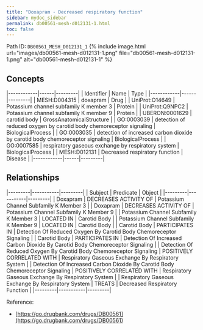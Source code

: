 ```yaml
---
title: "Doxapram - Decreased respiratory function"
sidebar: mydoc_sidebar
permalink: db00561-mesh-d012131-1.html
toc: false 
---
```



Path ID: `DB00561_MESH_D012131_1`
{% include image.html url="images/db00561-mesh-d012131-1.png" file="db00561-mesh-d012131-1.png" alt="db00561-mesh-d012131-1" %}

## Concepts

|------------|------|---------|
| Identifier | Name | Type    |
|------------|------|---------|
| MESH:D004315 | doxapram | Drug |
| UniProt:O14649 | Potassium channel subfamily K member 3 | Protein |
| UniProt:Q9NPC2 | Potassium channel subfamily K member 9 | Protein |
| UBERON:0001629 | carotid body | GrossAnatomicalStructure |
| GO:0003039 | detection of reduced oxygen by carotid body chemoreceptor signaling | BiologicalProcess |
| GO:0003035 | detection of increased carbon dioxide by carotid body chemoreceptor signaling | BiologicalProcess |
| GO:0007585 | respiratory gaseous exchange by respiratory system | BiologicalProcess |
| MESH:D012131 | Decreased respiratory function | Disease |
|------------|------|---------|

## Relationships

|---------|-----------|---------|
| Subject | Predicate | Object  |
|---------|-----------|---------|
| Doxapram | DECREASES ACTIVITY OF | Potassium Channel Subfamily K Member 3 |
| Doxapram | DECREASES ACTIVITY OF | Potassium Channel Subfamily K Member 9 |
| Potassium Channel Subfamily K Member 3 | LOCATED IN | Carotid Body |
| Potassium Channel Subfamily K Member 9 | LOCATED IN | Carotid Body |
| Carotid Body | PARTICIPATES IN | Detection Of Reduced Oxygen By Carotid Body Chemoreceptor Signaling |
| Carotid Body | PARTICIPATES IN | Detection Of Increased Carbon Dioxide By Carotid Body Chemoreceptor Signaling |
| Detection Of Reduced Oxygen By Carotid Body Chemoreceptor Signaling | POSITIVELY CORRELATED WITH | Respiratory Gaseous Exchange By Respiratory System |
| Detection Of Increased Carbon Dioxide By Carotid Body Chemoreceptor Signaling | POSITIVELY CORRELATED WITH | Respiratory Gaseous Exchange By Respiratory System |
| Respiratory Gaseous Exchange By Respiratory System | TREATS | Decreased Respiratory Function |
|---------|-----------|---------|

Reference: 
  - [https://go.drugbank.com/drugs/DB00561](https://go.drugbank.com/drugs/DB00561)
